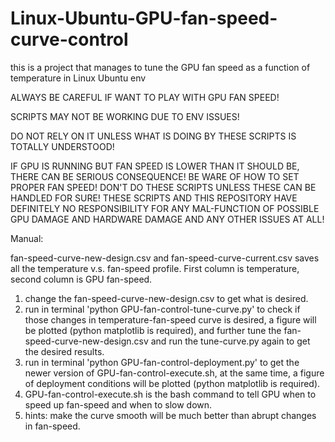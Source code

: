 # Linux-Ubuntu-GPU-fan-speed-curve-control
this is a project that manages to tune the GPU fan speed as a function of temperature in Linux Ubuntu env

ALWAYS BE CAREFUL IF WANT TO PLAY WITH GPU FAN SPEED!

SCRIPTS MAY NOT BE WORKING DUE TO ENV ISSUES! 

DO NOT RELY ON IT UNLESS WHAT IS DOING BY THESE SCRIPTS IS TOTALLY UNDERSTOOD!

IF GPU IS RUNNING BUT FAN SPEED IS LOWER THAN IT SHOULD BE, THERE CAN BE SERIOUS CONSEQUENCE! BE WARE OF HOW TO SET PROPER FAN SPEED! DON'T DO THESE SCRIPTS UNLESS THESE CAN BE HANDLED FOR SURE! THESE SCRIPTS AND THIS REPOSITORY HAVE DEFINITELY NO RESPONSIBILITY FOR ANY MAL-FUNCTION OF POSSIBLE GPU DAMAGE AND HARDWARE DAMAGE AND ANY OTHER ISSUES AT ALL!

Manual:

fan-speed-curve-new-design.csv and fan-speed-curve-current.csv saves all the temperature v.s. fan-speed profile. First column is temperature, second column is GPU fan-speed.
1. change the fan-speed-curve-new-design.csv to get what is desired.
2. run in terminal 'python GPU-fan-control-tune-curve.py' to check if those changes in temperature-fan-speed curve is desired, a figure will be plotted (python matplotlib is required), and further tune the fan-speed-curve-new-design.csv and run the tune-curve.py again to get the desired results.
3. run in terminal 'python GPU-fan-control-deployment.py' to get the newer version of GPU-fan-control-execute.sh, at the same time, a figure of deployment conditions will be plotted (python matplotlib is required).
4. GPU-fan-control-execute.sh is the bash command to tell GPU when to speed up fan-speed and when to slow down.
5. hints: make the curve smooth will be much better than abrupt changes in fan-speed.
